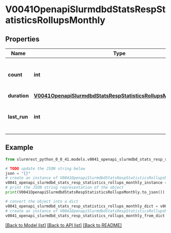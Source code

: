 # V0041OpenapiSlurmdbdStatsRespStatisticsRollupsMonthly


## Properties

Name | Type | Description | Notes
------------ | ------------- | ------------- | -------------
**count** | **int** | Number of monthly rollups since last_run | [optional] 
**duration** | [**V0041OpenapiSlurmdbdStatsRespStatisticsRollupsMonthlyDuration**](V0041OpenapiSlurmdbdStatsRespStatisticsRollupsMonthlyDuration.md) |  | [optional] 
**last_run** | **int** | Last time monthly rollup ran (UNIX timestamp) | [optional] 

## Example

```python
from slurmrest_python_0_0_41.models.v0041_openapi_slurmdbd_stats_resp_statistics_rollups_monthly import V0041OpenapiSlurmdbdStatsRespStatisticsRollupsMonthly

# TODO update the JSON string below
json = "{}"
# create an instance of V0041OpenapiSlurmdbdStatsRespStatisticsRollupsMonthly from a JSON string
v0041_openapi_slurmdbd_stats_resp_statistics_rollups_monthly_instance = V0041OpenapiSlurmdbdStatsRespStatisticsRollupsMonthly.from_json(json)
# print the JSON string representation of the object
print(V0041OpenapiSlurmdbdStatsRespStatisticsRollupsMonthly.to_json())

# convert the object into a dict
v0041_openapi_slurmdbd_stats_resp_statistics_rollups_monthly_dict = v0041_openapi_slurmdbd_stats_resp_statistics_rollups_monthly_instance.to_dict()
# create an instance of V0041OpenapiSlurmdbdStatsRespStatisticsRollupsMonthly from a dict
v0041_openapi_slurmdbd_stats_resp_statistics_rollups_monthly_from_dict = V0041OpenapiSlurmdbdStatsRespStatisticsRollupsMonthly.from_dict(v0041_openapi_slurmdbd_stats_resp_statistics_rollups_monthly_dict)
```
[[Back to Model list]](../README.md#documentation-for-models) [[Back to API list]](../README.md#documentation-for-api-endpoints) [[Back to README]](../README.md)


